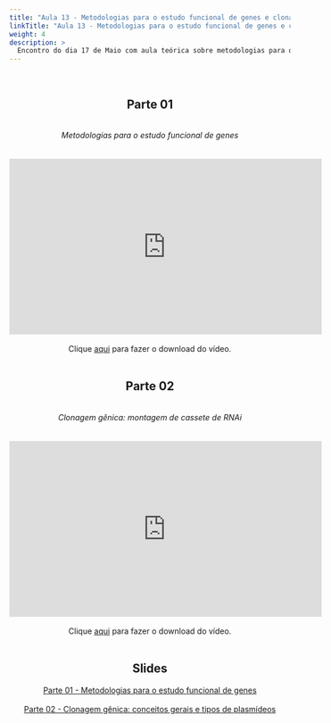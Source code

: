 ```yaml
---
title: "Aula 13 - Metodologias para o estudo funcional de genes e clonagem gênica"
linkTitle: "Aula 13 - Metodologias para o estudo funcional de genes e clonagem gênica"
weight: 4
description: >
  Encontro do dia 17 de Maio com aula teórica sobre metodologias para o estudo funcional de genes e aula teórica e prática sobre clonagem gênica, com montagem de cassete de RNAi
---
```


<br>
<div align="center">
<h2>Parte 01</h2>
<br>
<i>Metodologias para o estudo funcional de genes</i>
<br><br><br>
<iframe width="560" height="315" src="https://www.youtube.com/embed/NqDAN06eaQ0" frameborder="0" allow="accelerometer; autoplay; clipboard-write; encrypted-media; gyroscope; picture-in-picture" allowfullscreen></iframe>
<br><br>
Clique <a href="https://photos.app.goo.gl/42YK8PEjycqFgYb68">aqui</a> para fazer o download do vídeo. 
<br><br>

<h2>Parte 02</h2>
<br>
<i>Clonagem gênica: montagem de cassete de RNAi</i>
<br><br><br>
<iframe width="560" height="315" src="https://www.youtube.com/embed/Lsgx12-PXYA" frameborder="0" allow="accelerometer; autoplay; clipboard-write; encrypted-media; gyroscope; picture-in-picture" allowfullscreen></iframe> 
<br><br>
Clique <a href="https://photos.app.goo.gl/iV1AC5tsuEYtVGBn6">aqui</a> para fazer o download do vídeo. 
<br><br>

<h2>Slides</h2>
<a href="https://github.com/desirrepetters/cursogenomicaegenetica.ufpr/raw/master/userguide/content/pt-br/docs/teoricas/slides/aula_18.pdf">Parte 01 - Metodologias para o estudo funcional de genes</a>
<br><br>
<a href="https://github.com/desirrepetters/cursogenomicaegenetica.ufpr/raw/master/userguide/content/pt-br/docs/teoricas/slides/aula_17.pdf">Parte 02 - Clonagem gênica: conceitos gerais e tipos de plasmídeos</a>
<br><br>
</div>